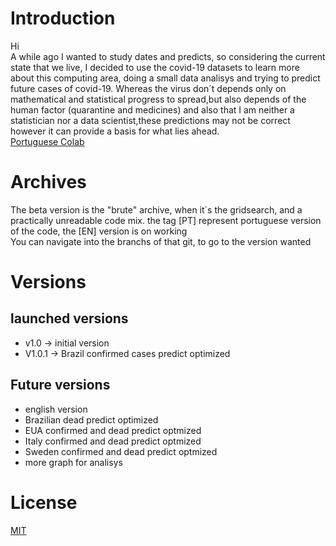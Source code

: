 # Introduction

Hi\
A while ago I wanted to study dates and predicts, so  considering the current state that we live, I decided to use the covid-19 datasets 
to learn more about this computing area, doing a small data analisys and trying to predict future cases of covid-19. Whereas the
virus don´t depends only on mathematical and statistical progress to spread,but  also depends of the human factor (quarantine
and medicines) and also that I am neither a statistician nor a data scientist,these predictions may not be correct
however it can provide a basis for what lies ahead.\
[Portuguese Colab ](https://colab.research.google.com/drive/1XLlsxideUs9fW70iAguKt_t4kq_eeW_0)
# Archives
The beta version is the "brute" archive, when it´s the gridsearch, and a practically unreadable code mix.
the tag [PT] represent portuguese version of the code, the [EN] version is on working\
You can navigate into the branchs of that git, to go to the version wanted
# Versions
## launched versions
* v1.0 -> initial version
* V1.0.1 -> Brazil confirmed cases predict optimized
## Future versions
* english version
* Brazilian dead predict optimized
* EUA confirmed and dead predict optmized
* Italy confirmed and dead predict optmized
* Sweden confirmed and dead predict optmized
* more graph for analisys
# License
[MIT](https://choosealicense.com/licenses/mit/)
